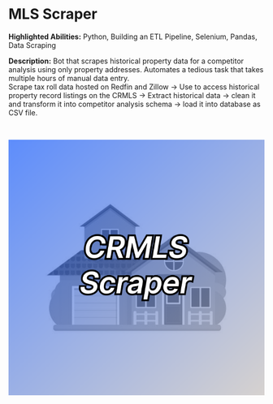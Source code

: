 # MLS Scraper

**Highlighted Abilities:** Python, Building an ETL Pipeline, Selenium, Pandas, Data Scraping

**Description:** Bot that scrapes historical property data for a competitor analysis using only property addresses. 
  Automates a tedious task that takes multiple hours of manual data entry. <br>
  Scrape tax roll data hosted on Redfin and Zillow -> Use to access historical property record listings on the CRMLS ->
  Extract historical data -> clean it and transform it into competitor analysis schema -> load it into database as CSV file.

<br>

![MLS Scraper](https://github.com/asilich123/Resume_Projects/blob/main/MLS%20Scraper/Images/Scraper_Card%202.png)